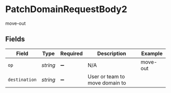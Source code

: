 # PatchDomainRequestBody2

move-out


## Fields

| Field                          | Type                           | Required                       | Description                    | Example                        |
| ------------------------------ | ------------------------------ | ------------------------------ | ------------------------------ | ------------------------------ |
| `op`                           | *string*                       | :heavy_minus_sign:             | N/A                            | move-out                       |
| `destination`                  | *string*                       | :heavy_minus_sign:             | User or team to move domain to |                                |
